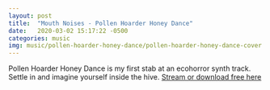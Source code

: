 ```yaml
---
layout: post
title:  "Mouth Noises - Pollen Hoarder Honey Dance"
date:   2020-03-02 15:17:22 -0500
categories: music
img: music/pollen-hoarder-honey-dance/pollen-hoarder-honey-dance-cover.jpg
---
```

Pollen Hoarder Honey Dance is my first stab at an ecohorror synth track. Settle in and imagine yourself inside the hive. [Stream or download free here](https://mouthnoises.bandcamp.com/track/pollen-hoarder-honey-dance)
